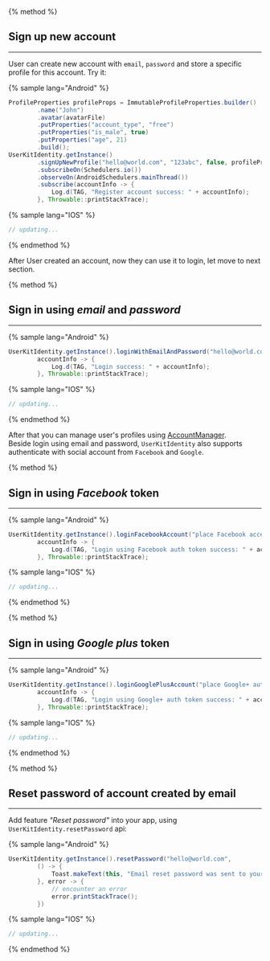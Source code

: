 {% method %}

## Sign up new account
-------------
User can create new account with `email`, `password` and store a specific profile for this account.
Try it:

{% sample lang="Android" %}

```java
ProfileProperties profileProps = ImmutableProfileProperties.builder()
        .name("John")  
        .avatar(avatarFile)
        .putProperties("account_type", "free")
        .putProperties("is_male", true)
        .putProperties("age", 21)
        .build();
UserKitIdentity.getInstance()
        .signUpNewProfile("hello@world.com", "123abc", false, profileProps)
        .subscribeOn(Schedulers.io())
        .observeOn(AndroidSchedulers.mainThread())
        .subscribe(accountInfo -> {
            Log.d(TAG, "Register account success: " + accountInfo);
        }, Throwable::printStackTrace);
```

{% sample lang="IOS" %}

```swift
// updating...
```

{% endmethod %}

After User created an account, now they can use it to login, let move to next section.

{% method %}

## Sign in using _email_ and _password_
----------

{% sample lang="Android" %}

```java
UserKitIdentity.getInstance().loginWithEmailAndPassword("hello@world.com", "123abc",
        accountInfo -> {
            Log.d(TAG, "Login success: " + accountInfo);
        }, Throwable::printStackTrace);
```

{% sample lang="IOS" %}

```swift
// updating...
```

{% endmethod %}

After that you can manage user's profiles using [AccountManager](02_Account_Manager.md). <br>
Beside login using email and password, `UserKitIdentity` also supports authenticate with social account from `Facebook` and `Google`.

{% method %}

## Sign in using _Facebook_ token
----------

{% sample lang="Android" %}

```java
UserKitIdentity.getInstance().loginFacebookAccount("place Facebook access token here",
        accountInfo -> {
            Log.d(TAG, "Login using Facebook auth token success: " + accountInfo);
        }, Throwable::printStackTrace);
```

{% sample lang="IOS" %}

```swift
// updating...
```

{% endmethod %}

{% method %}

## Sign in using _Google plus_ token
---------

{% sample lang="Android" %}

```java
UserKitIdentity.getInstance().loginGooglePlusAccount("place Google+ auth token here",
        accountInfo -> {
            Log.d(TAG, "Login using Google+ auth token success: " + accountInfo);
        }, Throwable::printStackTrace);
```

{% sample lang="IOS" %}

```swift
// updating...
```

{% endmethod %}

{% method %}

## Reset password of account created by email
--------
Add feature _"Reset password"_ into your app, using `UserKitIdentity.resetPassword` api:

{% sample lang="Android" %}

```java
UserKitIdentity.getInstance().resetPassword("hello@world.com",
        () -> {
            Toast.makeText(this, "Email reset password was sent to your inbox.", Toast.LENGTH_SHORT).show();
        }, error -> {
            // encounter an error
            error.printStackTrace();
        })
```

{% sample lang="IOS" %}

```swift
// updating...
```

{% endmethod %}
